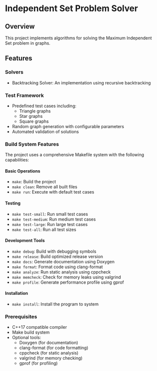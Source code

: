# Independent Set Problem Solver

## Overview

This project implements algorithms for solving the Maximum Independent Set problem in graphs.

## Features

### Solvers

- Backtracking Solver: An implementation using recursive backtracking

### Test Framework

- Predefined test cases including:
  - Triangle graphs
  - Star graphs
  - Square graphs
- Random graph generation with configurable parameters
- Automated validation of solutions

### Build System Features

The project uses a comprehensive Makefile system with the following capabilities:

#### Basic Operations

- `make`: Build the project
- `make clean`: Remove all built files
- `make run`: Execute with default test cases

#### Testing

- `make test-small`: Run small test cases
- `make test-medium`: Run medium test cases
- `make test-large`: Run large test cases
- `make test-all`: Run all test sizes

#### Development Tools

- `make debug`: Build with debugging symbols
- `make release`: Build optimized release version
- `make docs`: Generate documentation using Doxygen
- `make format`: Format code using clang-format
- `make analyze`: Run static analysis using cppcheck
- `make memcheck`: Check for memory leaks using valgrind
- `make profile`: Generate performance profile using gprof

#### Installation

- `make install`: Install the program to system

### Prerequisites

- C++17 compatible compiler
- Make build system
- Optional tools:
  - Doxygen (for documentation)
  - clang-format (for code formatting)
  - cppcheck (for static analysis)
  - valgrind (for memory checking)
  - gprof (for profiling)
